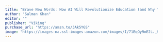 ```yaml
---
title: "Brave New Words: How AI Will Revolutionize Education (and Why That's a Good Thing)"
author: "Salman Khan"
editor: ""
publisher: "Viking"
purchase_url: "https://amzn.to/3Ak5YGS"
image: "https://images-na.ssl-images-amazon.com/images/I/71EqOy9mE2L._SL75_.jpg"
---
```

